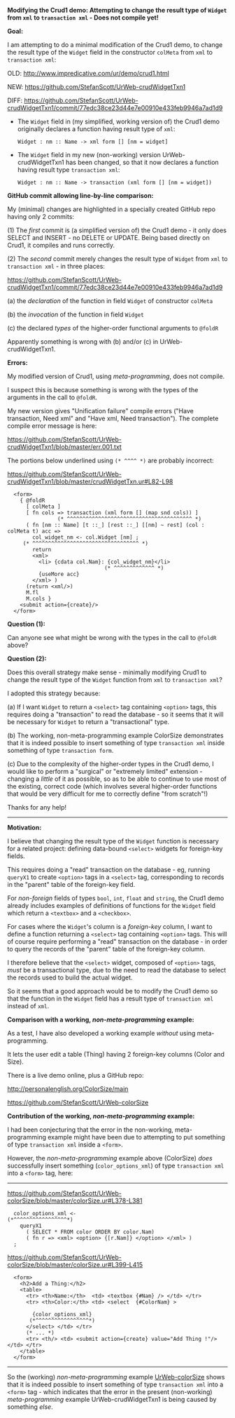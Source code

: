 **Modifying the Crud1 demo: Attempting to change the result type of `Widget` from `xml` to `transaction xml` - Does not compile yet!**


**Goal:**

I am attempting to do a minimal modification of the Crud1 demo, to change the result type of the `Widget` field in the constructor `colMeta` from `xml` to `transaction xml`:

  OLD: http://www.impredicative.com/ur/demo/crud1.html

  NEW: https://github.com/StefanScott/UrWeb-crudWidgetTxn1

  DIFF: https://github.com/StefanScott/UrWeb-crudWidgetTxn1/commit/77edc38ce23d44e7e00910e433feb9946a7ad1d9

- The `Widget` field in (my simplified, working version of) the Crud1 demo originally declares a function having result type of `xml`:

    `Widget : nm :: Name -> xml form [] [nm = widget]`

- The `Widget` field in my new (non-working) version UrWeb-crudWidgetTxn1 has been changed, so that it now declares a function having result type `transaction xml`:

    `Widget : nm :: Name -> transaction (xml form [] [nm = widget])`


**GitHub commit allowing line-by-line comparison:**

My (minimal) changes are highlighted in a specially created GitHub repo having only 2 commits:

(1) The *first* commit is (a simplified version of) the Crud1 demo - it only does SELECT and INSERT - no DELETE or UPDATE. Being based directly on Crud1, it compiles and runs correctly.

(2) The *second* commit merely changes the result type of `Widget` from `xml` to `transaction xml` - in three places:

  https://github.com/StefanScott/UrWeb-crudWidgetTxn1/commit/77edc38ce23d44e7e00910e433feb9946a7ad1d9

(a) the *declaration* of the function in field `Widget` of constructor `colMeta`

(b) the *invocation* of the function in field `Widget`

(c) the declared *types* of the higher-order functional arguments to `@foldR`

Apparently something is wrong with (b) and/or (c) in UrWeb-crudWidgetTxn1.


**Errors:**

My modified version of Crud1, using *meta-programming*, does not compile. 

I suspect this is because something is wrong with the types of the arguments in the call to `@foldR`.

My new version gives "Unification failure" compile errors ("Have transaction, Need xml" and "Have xml, Need transaction"). The complete compile error message is here:

  https://github.com/StefanScott/UrWeb-crudWidgetTxn1/blob/master/err.001.txt


The portions below underlined using `(* ^^^^ *)` are probably incorrect:

  https://github.com/StefanScott/UrWeb-crudWidgetTxn1/blob/master/crudWidgetTxn.ur#L82-L98
```
  <form>
    { @foldR 
      [ colMeta ] 
      [ fn cols => transaction (xml form [] (map snd cols)) ]
                (* ^^^^^^^^^^^^^^^^^^^^^^^^^^^^^^^^^^^^^^^^ *)
      ( fn [nm :: Name] [t ::_] [rest ::_] [[nm] ~ rest] (col : colMeta t) acc => 
        col_widget_nm <- col.Widget [nm] ;
     (* ^^^^^^^^^^^^^^^^^^^^^^^^^^^^^^^^^^ *)          
        return 
        <xml>
          <li> {cdata col.Nam}: {col_widget_nm}</li>
                               (* ^^^^^^^^^^^^^ *)          
          {useMore acc}
        </xml> )
      (return <xml/>)
      M.fl 
      M.cols }
    <submit action={create}/>
  </form>
```

**Question (1):**

Can anyone see what might be wrong with the types in the call to `@foldR` above?

**Question (2):**

Does this overall strategy make sense - minimally modifying Crud1 to change the result type of the `Widget` function from `xml` to `transaction xml`?

I adopted this strategy because:

(a) If I want `Widget` to return a `<select>` tag containing `<option>` tags, this requires doing a "transaction" to read the database - so it seems that it will be necessary for `Widget` to return a "transactional" type.

(b) The working, non-meta-programming example ColorSize demonstrates that it is indeed possible to insert something of type `transaction xml` inside something of type `transaction form`.

(c) Due to the complexity of the higher-order types in the Crud1 demo, I would like to perform a "surgical" or "extremely limited" extension - changing a *little* of it as possible, so as to be able to continue to use most of the existing, correct code (which involves several higher-order functions that would be very difficult for me to correctly define "from scratch"!)

Thanks for any help!

---

**Motivation:**

I believe that changing the result type of the `Widget` function is necessary for a related project: defining data-bound `<select>` widgets for foreign-key fields.

This requires doing a "read" transaction on the database - eg, running `queryX1` to create `<option>` tags in a `<select>` tag, corresponding to records in the "parent" table of the foreign-key field.

For *non-foreign* fields of types `bool`, `int`, `float` and `string`, the Crud1 demo already includes examples of definitions of functions for the `Widget` field which return a `<textbox>` and a `<checkbox>`.

For cases where the `Widget`'s column is a *foreign-key* column, I want to define a function returning a `<select>` tag containing `<option>` tags. This will of course require performing a "read" transaction on the database - in order to query the records of the "parent" table of the foreign-key column.

I therefore believe that the `<select>` widget, composed of `<option>` tags, *must* be a transactional type, due to the need to read the database to select the records used to build the actual widget.

So it seems that a good approach would be to modify the Crud1 demo so that the function in the `Widget` field has a result type of `transaction xml` instead of `xml`.


**Comparison with a working, *non-meta-programming* example:**

As a test, I have also developed a working example *without* using meta-programming. 

It lets the user edit a table (Thing) having 2 foreign-key columns (Color and Size). 

There is a live demo online, plus a GitHub repo:

  http://personalenglish.org/ColorSize/main

  https://github.com/StefanScott/UrWeb-colorSize


**Contribution of the working, *non-meta-programming* example:**

I had been conjecturing that the error in the non-working, meta-programming example might have been due to attempting to put something of type `transaction xml` inside a `<form>`.

However, the *non-meta-programming* example above (ColorSize) *does* successfully insert something (`color_options_xml`) of type `transaction xml` into a `<form>` tag, here:

---

https://github.com/StefanScott/UrWeb-colorSize/blob/master/colorSize.ur#L378-L381
```
  color_options_xml <- 
(*^^^^^^^^^^^^^^^^^*)
    queryX1 
      ( SELECT * FROM color ORDER BY color.Nam)
      ( fn r => <xml> <option> {[r.Nam]} </option> </xml> )
  ;
```

https://github.com/StefanScott/UrWeb-colorSize/blob/master/colorSize.ur#L399-L415
```
  <form>
    <h2>Add a Thing:</h2>
    <table>
      <tr> <th>Name:</th>  <td> <textbox {#Nam} /> </td> </tr>
      <tr> <th>Color:</th> <td> <select  {#ColorNam} >

        {color_options_xml}
       (*^^^^^^^^^^^^^^^^^*)
      </select> </td> </tr>
      (* ... *)
      <tr> <th/> <td> <submit action={create} value="Add Thing !"/> </td> </tr>
    </table>
  </form>
```
---

So the (working) *non-meta-programming* example [UrWeb-colorSize](https://github.com/StefanScott/UrWeb-colorSize) shows that it is indeed possible to insert something of type `transaction xml` into a `<form>` tag - which indicates that the error in the present (non-working) *meta-programming* example UrWeb-crudWidgetTxn1 is being caused by something *else*.

###

